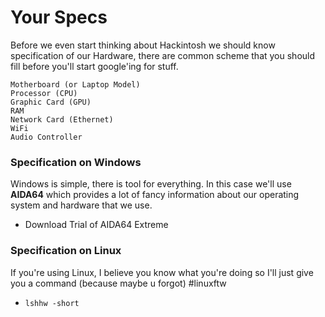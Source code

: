 # Your Specs

Before we even start thinking about Hackintosh we should know specification of our Hardware, there are common scheme that you should fill before you'll start google'ing for stuff.

```text
Motherboard (or Laptop Model)
Processor (CPU)
Graphic Card (GPU)
RAM
Network Card (Ethernet)
WiFi
Audio Controller
```

### Specification on Windows

Windows is simple, there is tool for everything. In this case we'll use **AIDA64** which provides a lot of fancy information about our operating system and hardware that we use. 

* Download Trial of AIDA64 Extreme

### Specification on Linux

If you're using Linux, I believe you know what you're doing so I'll just give you a command \(because maybe u forgot\) \#linuxftw

* `lshhw -short`

